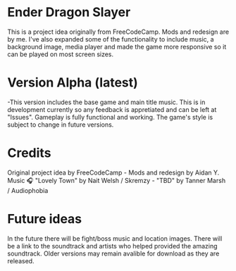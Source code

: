 # Ender Dragon Slayer

This is a project idea originally from FreeCodeCamp. Mods and redesign are by me. I've also expanded some of the functionality to include music, a background image, media player and made the game more responsive so it can be played on most screen sizes.

# Version Alpha (latest)

-This version includes the base game and main title music. This is in development currently so any feedback is appretiated and can be left at "Issues". Gameplay is fully functional and working. The game's style is subject to change in future versions.

# Credits

Original project idea by FreeCodeCamp - Mods and redesign by Aidan Y. Music 🎧 "Lovely Town" by Nait Welsh / Skremzy - "TBD" by Tanner Marsh / Audiophobia

# Future ideas

In the future there will be fight/boss music and location images. There will be a link to the soundtrack and artists who helped provided the amazing soundtrack. Older versions may remain avalible for download as they are released.

